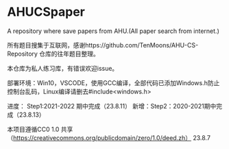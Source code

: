 # AHUCSpaper
A repository where save papers from AHU.(All paper search from internet.)

所有题目搜集于互联网，感谢https://github.com/TenMoons/AHU-CS-Repository     仓库的往年题目整理。

本仓库为私人练习库，有错误欢迎issue。

部署环境：Win10，VSCODE，使用GCC编译，全部代码已添加Windows.h防止控制台乱码，Linux编译请删去#include<windows.h>

进度：
Step1:2021-2022 期中完成（23.8.11）
新增：Step2：2020-2021期中完成（23.8.13）

本项目遵循CC0 1.0 共享（https://creativecommons.org/publicdomain/zero/1.0/deed.zh）
23.8.7